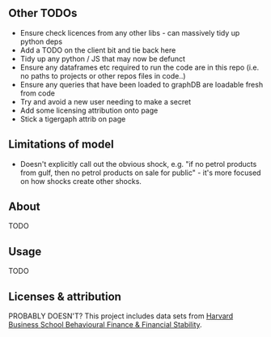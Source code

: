 ## Other TODOs
* Ensure check licences from any other libs - can massively tidy up python deps
* Add a TODO on the client bit and tie back here
* Tidy up any python / JS that may now be defunct
* Ensure any dataframes etc required to run the code are in this repo (i.e. no paths to projects or other repos files in code..)
* Ensure any queries that have been loaded to graphDB are loadable fresh from code
* Try and avoid a new user needing to make a secret
* Add some licensing attribution onto page
* Stick a tigergaph attrib on page

## Limitations of model
* Doesn't explicitly call out the obvious shock, e.g. "if no petrol products from gulf, then no petrol products on sale for public" - it's more focused on how shocks create other shocks.

## About

TODO

## Usage

TODO

## Licenses & attribution

PROBABLY DOESN'T?
This project includes data sets from [Harvard Business School Behavioural Finance & Financial Stability](https://www.hbs.edu/behavioral-finance-and-financial-stability/data/Pages/global.aspx).